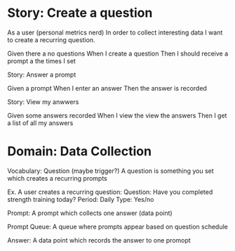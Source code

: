 # Story: Create a question

As a user (personal metrics nerd)
In order to collect interesting data
I want to create a recurring question.

Given there a no questions
When I create a question
Then I should receive a prompt a the times I set

Story: Answer a prompt

Given a prompt
When I enter an answer
Then the answer is recorded

Story: View my anwwers

Given some answers recorded
When I view the view the answers
Then I get a list of all my answers

# Domain: Data Collection

Vocabulary:
Question (maybe trigger?)
A question is something you set which creates a recurring prompts

Ex. A user creates a recurring question:
Question: Have you completed strength training today?
Period: Daily
Type: Yes/no

Prompt:
A prompt which collects one answer (data point)

Prompt Queue:
A queue where prompts appear based on question schedule

Answer:
A data point which records the answer to one promopt
